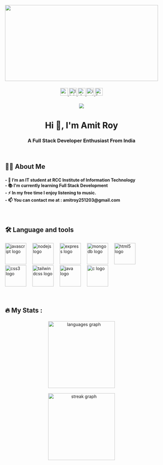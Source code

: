 <div align="center">
    <img height="250" width="100%"
        src="https://media.licdn.com/dms/image/v2/D5616AQHYeX51Lx38eg/profile-displaybackgroundimage-shrink_350_1400/profile-displaybackgroundimage-shrink_350_1400/0/1712075291740?e=1735171200&v=beta&t=2aWJuDka79b7yTg3bQwiFJkBcq9jyJziOlySB8A4Ge0" />
</div>

###

<div align="center">
    <a href="mailto:amitroy251203@gmail.com" target="_blank">
        <img src="https://img.shields.io/static/v1?message=Gmail&logo=gmail&label=&color=D14836&logoColor=white&labelColor=&style=for-the-badge"
            height="25" alt="gmail logo" />
    </a>
    <a href="https://www.linkedin.com/in/amit-roy-062485261/" target="_blank">
        <img src="https://img.shields.io/static/v1?message=LinkedIn&logo=linkedin&label=&color=0077B5&logoColor=white&labelColor=&style=for-the-badge"
            height="25" alt="linkedin logo" />
    </a>
    <a href="https://amitroy.vercel.app/" target="_blank">
        <img src="https://img.shields.io/static/v1?message=PORTFOLIO&logo=dev.to&label=&color=&logoColor=white&labelColor=&style=for-the-badge"
            height="25" alt="devto logo" />
    </a>
    <a href="https://www.instagram.com/amit_roy25/?igsh=MTU0bWo2NzA0ZG83eQ%3D%3D" target="_blank">
        <img src="https://img.shields.io/static/v1?message=Instagram&logo=instagram&label=&color=E4405F&logoColor=white&labelColor=&style=for-the-badge"
            height="25" alt="instagram logo" />
    </a>
    <a href="https://www.facebook.com/profile.php?id=100081072751169" target="_blank">
        <img src="https://img.shields.io/static/v1?message=Facebook&logo=facebook&label=&color=1877F2&logoColor=white&labelColor=&style=for-the-badge"
            height="25" alt="facebook logo" />
    </a>
</div>

###

<div align="center">
    <img src="https://visitor-badge.laobi.icu/badge?page_id=amitDev25.amitDev25&" />
</div>

###

<h1 align="center">Hi 👋, I'm Amit Roy</h1>

<h3 align="center">A Full Stack Developer Enthusiast From India</h3>
<br>

###

<h2 align="left">👩‍💻 About Me</h2>


###

<h4 align="left">- 🔭 I’m an IT student at RCC Institute of Information
    Technology<br>- 📚 I'm currently learning Full Stack Development<br>- ⚡ In my free time I enjoy listening to
    music.<br>- 📫 You can contact me at : amitroy251203@gmail.com
</h4>

###
<br>

<h2 align="left">🛠 Language and tools</h2>

###

<div align="left">
    <img src="https://cdn.jsdelivr.net/gh/devicons/devicon/icons/javascript/javascript-original.svg" height="70"
        alt="javascript logo" />
    <img width="12" />
    <img src="https://cdn.jsdelivr.net/gh/devicons/devicon/icons/nodejs/nodejs-plain-wordmark.svg" height="70"
        alt="nodejs logo" />
    <img width="12" />
    <img src="https://skillicons.dev/icons?i=express" height="70" alt="express logo" />
    <img width="12" />
    <img src="https://cdn.jsdelivr.net/gh/devicons/devicon/icons/mongodb/mongodb-plain-wordmark.svg" height="70"
        alt="mongodb logo" />
    <img width="12" />
    <img src="https://cdn.jsdelivr.net/gh/devicons/devicon/icons/html5/html5-original.svg" height="70"
        alt="html5 logo" />
    <img width="12" />
    <img src="https://cdn.jsdelivr.net/gh/devicons/devicon/icons/css3/css3-original.svg" height="70" alt="css3 logo" />
    <img width="12" />
    <img src="https://cdn.simpleicons.org/tailwindcss/06B6D4" height="70" alt="tailwindcss logo" />
    <img width="12" />
    <img src="https://cdn.jsdelivr.net/gh/devicons/devicon/icons/java/java-original-wordmark.svg" height="70"
        alt="java logo" />
    <img width="12" />
    <img src="https://cdn.jsdelivr.net/gh/devicons/devicon/icons/c/c-original.svg" height="70" alt="c logo" />
</div>



<br clear="both">
<br>
<h2 align="left">🔥 My Stats :</h2>

###

<div align="center">
    <img src="https://github-readme-stats.vercel.app/api/top-langs?username=amitDev25&locale=en&hide_title=false&layout=compact&card_width=320&langs_count=5&theme=dracula&hide_border=false&order=2"
        height="220" alt="languages graph" /> <br> <br>
    <img src="https://streak-stats.demolab.com?user=amitDev25&locale=en&mode=daily&theme=dark&hide_border=false&border_radius=5&order=3"
        height="220" alt="streak graph" />
</div>

###
